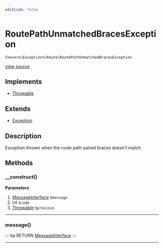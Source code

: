 ```yaml
---
editLink: false
---
```


# RoutePathUnmatchedBracesException

`Chevere\Exceptions\Route\RoutePathUnmatchedBracesException`

[view source](https://github.com/chevere/chevere/blob/master/exceptions/Route/RoutePathUnmatchedBracesException.php)

## Implements

- [Throwable](https://www.php.net/manual/class.throwable)

## Extends

- [Exception](../Core/Exception.md)

## Description

Exception thrown when the route path paired braces doesn't match

## Methods

### __construct()

**Parameters**

1. [MessageInterface](../../Interfaces/Message/MessageInterface.md) `$message`
2. int `$code`
3. [Throwable](https://www.php.net/manual/class.throwable) `$previous`

---

### message()

::: tip RETURN
[MessageInterface](../../Interfaces/Message/MessageInterface.md)
:::

---
